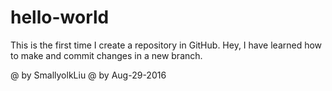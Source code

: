 # hello-world
This is the first time I create a repository in GitHub.
Hey, I have learned how to make and commit changes in a new branch.

@ by SmallyolkLiu
@ by Aug-29-2016
